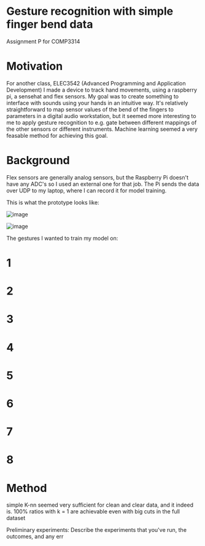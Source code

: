# Gesture recognition with simple finger bend data
Assignment P for COMP3314

# Motivation 
For another class, ELEC3542 (Advanced Programming and Application Development) I made a device to track hand movements, using a raspberry pi, a sensehat and flex sensors. My goal was to create something to interface with sounds using your hands in an intuitive way. It's relatively straightforward to map sensor values of the bend of the fingers to parameters in a digital audio workstation, but it seemed more interesting to me to apply gesture recognition to e.g. gate between different mappings of the other sensors or different instruments. Machine learning seemed a very feasable method for achieving this goal.

# Background
Flex sensors are generally analog sensors, but the Raspberry Pi doesn't have any ADC's so I used an external one for that job. The Pi sends the data over UDP to my laptop, where I can record it for model training. 

This is what the prototype looks like:

![image](https://user-images.githubusercontent.com/25040414/40318550-8d280998-5d57-11e8-9760-06a94c75e14e.png)

![image](https://user-images.githubusercontent.com/25040414/40318476-57ab21ec-5d57-11e8-9e1a-a2f2237d2607.png)

The gestures I wanted to train my model on:
# 1
# 2
# 3
# 4
# 5
# 6
# 7
# 8


# Method

simple K-nn seemed very sufficient for clean and clear data, and it indeed is. 100% ratios with k = 1 are achievable even with 
big cuts in the full dataset 

Preliminary experiments: Describe the experiments that you've run, the outcomes, and any err
